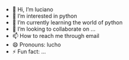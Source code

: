 - 👋 Hi, I’m luciano
- 👀 I’m interested in python
- 🌱 I’m currently learning the world of python
- 💞️ I’m looking to collaborate on ...
- 📫 How to reach me through email
- 😄 Pronouns: lucho
- ⚡ Fun fact: ...

<!---
lucho-39/lucho-39 is a ✨ special ✨ repository because its `README.md` (this file) appears on your GitHub profile.
You can click the Preview link to take a look at your changes.
--->
